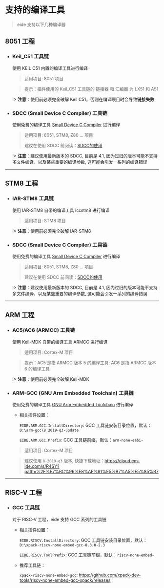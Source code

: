 # 支持的编译工具

> eide 支持以下几种编译器

## 8051 工程

- ### Keil_C51 工具链

  使用 KEIL C51 内置的编译工具进行编译

  > 适用项目: 8051 项目

  > 提示：插件使用的 Keil_C51 工具链的 链接器 和 汇编器 为 LX51 和 A51

  !> **注意**：使用前必须完全破解 Keil C51，否则在编译项目时会导致**链接失败**

- ### SDCC (Small Device C Compiler) 工具链

  使用免费的编译工具 [Small Device C Compiler](http://sdcc.sourceforge.net/) 进行编译

  > 适用项目: 8051, STM8, Z80 ... 项目
  >
  > 建议在使用 SDCC 前阅读：[SDCC的使用](zh-cn/sdcc?id=程序编写)
  
  !> **注意**：建议使用最新版本的 SDCC, 目前是 4.1, 因为过旧的版本可能不支持多文件编译，以及某些重要的编译参数, 这可能会引发一系列的编译错误

***

## STM8 工程

- ### IAR-STM8 工具链

  使用 IAR-STM8 自带的编译工具 iccstm8 进行编译

  > 适用项目: STM8 项目

  !> **注意**：使用前必须完全破解 IAR-STM8

- ### SDCC (Small Device C Compiler) 工具链

  使用免费的编译工具 [Small Device C Compiler](http://sdcc.sourceforge.net/) 进行编译

  > 适用项目: 8051, STM8, Z80 ... 项目
  >
  > 建议在使用 SDCC 前阅读：[SDCC的使用](zh-cn/sdcc?id=程序编写)
  
  !> **注意**：建议使用最新版本的 SDCC, 目前是 4.1, 因为过旧的版本可能不支持多文件编译，以及某些重要的编译参数, 这可能会引发一系列的编译错误

***

## ARM 工程

- ### AC5/AC6 (ARMCC) 工具链

  使用 Keil-MDK 自带的编译工具 ARMCC 进行编译

  > 适用项目: Cortex-M 项目

  > 提示：AC5 是指 ARMCC 版本 5 的编译工具;  AC6 是指 ARMCC 版本 6 的编译工具

  !> **注意**：使用前必须完全破解 Keil-MDK

- ### ARM-GCC (GNU Arm Embedded Toolchain) 工具链

  使用免费的编译工具 [GNU Arm Embedded Toolchain](https://developer.arm.com/tools-and-software/open-source-software/developer-tools/gnu-toolchain/gnu-rm/downloads) 进行编译

  - 相关插件设置：

    `EIDE.ARM.GCC.InstallDirectory`: GCC 工具链安装目录位置，默认：`D:\arm-gcc\8 2019-q3-update`

    `EIDE.ARM.GCC.Prefix`: GCC 工具链前缀，默认：`arm-none-eabi-`

  > 适用项目: Cortex-M 项目

  > 建议使用 `8-2019-q3` 版本, 快捷下载地址：https://cloud.em-ide.com/s/R4SY?path=%2F%E7%BC%96%E8%AF%91%E5%B7%A5%E5%85%B7

***

## **RISC-V 工程**

- ### GCC 工具链
  
  对于 RISC-V 工程，eide 支持 GCC 系列的工具链

  - 相关插件设置：

    `EIDE.RISCV.InstallDirectory`: GCC 工具链安装目录位置，默认：`D:\xpack-riscv-none-embed-gcc-8.3.0-2.3`

    `EIDE.RISCV.ToolPrefix`: GCC 工具链前缀，默认：`riscv-none-embed-`

  - 推荐工具链：

    `xpack-riscv-none-embed-gcc`: https://github.com/xpack-dev-tools/riscv-none-embed-gcc-xpack/releases


